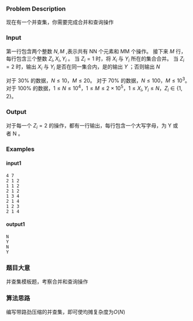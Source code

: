 ### Problem Description
现在有一个并查集，你需要完成合并和查询操作

### Input
第一行包含两个整数 $N,M$ ,表示共有 NN 个元素和 MM 个操作。
接下来 $M$ 行，每行包含三个整数 $Z_i,X_i,Y_i​$ 。
当 $Z_i=1$ 时，将 $X_i​$ 与 $Y_i$​ 所在的集合合并。
当 $Z_i=2$ 时，输出 $X_i$ 与 $Y_i$​ 是否在同一集合内，是的输出 $Y$ ；否则输出 $N$

对于 $30\%$ 的数据，$N \le 10$，$M \le 20$。
对于 $70\%$ 的数据，$N \le 100$，$M \le 10^3$。
对于 $100\%$ 的数据，$1\le N \le 10^4$，$1\le M \le 2\times 10^5$，$1 \le X_i, Y_i \le N$，$Z_i \in \{ 1, 2 \}$。

### Output
对于每一个 $Z_i=2$ 的操作，都有一行输出，每行包含一个大写字母，为 Y 或者 N 。

### Examples

#### input1
```
4 7
2 1 2
1 1 2
2 1 2
1 3 4
2 1 4
1 2 3
2 1 4
```
#### output1
```
N
Y
N
Y
```


### 题目大意
并查集模板题，考察合并和查询操作
### 算法思路
编写带路劲压缩的并查集，即可使均摊复杂度为$O(N)$